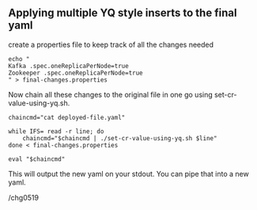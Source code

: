 ## Applying multiple YQ style inserts to the final yaml

create a properties file to keep track of all the changes needed
```
echo "
Kafka .spec.oneReplicaPerNode=true
Zookeeper .spec.oneReplicaPerNode=true
" > final-changes.properties
```

Now chain all these changes to the original file in one go using set-cr-value-using-yq.sh.

```
chaincmd="cat deployed-file.yaml"

while IFS= read -r line; do
    chaincmd="$chaincmd | ./set-cr-value-using-yq.sh $line"
done < final-changes.properties

eval "$chaincmd"
```

This will output the new yaml on your stdout.
You can pipe that into a new yaml.

/chg0519
